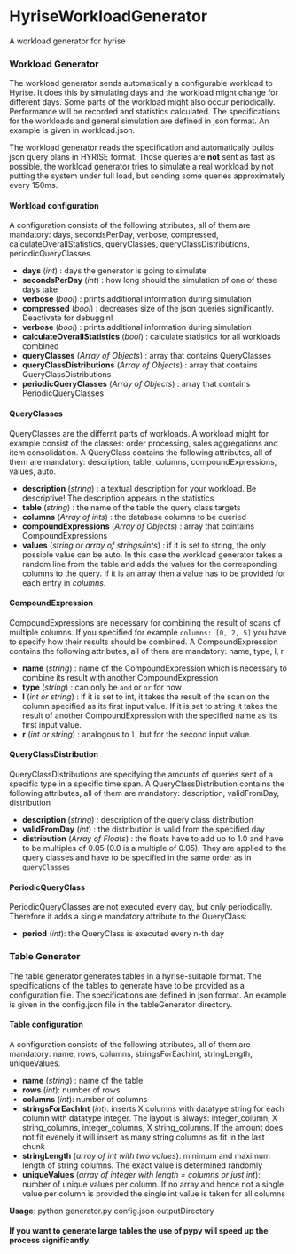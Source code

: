 # HyriseWorkloadGenerator
A workload generator for hyrise

### Workload Generator
The workload generator sends automatically a configurable workload to Hyrise. It does this by simulating days and the workload might change for different days. Some parts of the workload might also occur periodically. Performance will be recorded and statistics calculated. The specifications for the workloads and general simulation are defined in json format. An example is given in workload.json.

The workload generator reads the specification and automatically builds json query plans in HYRISE format. Those queries are **not** sent as fast as possible, the workload generator tries to simulate a real workload by not putting the system under full load, but sending some queries approximately every 150ms. 

#### Workload configuration

A configuration consists of the following attributes, all of them are mandatory: days, secondsPerDay, verbose, compressed, calculateOverallStatistics, queryClasses, queryClassDistributions, periodicQueryClasses.

- **days** (*int*) : days the generator is going to simulate
- **secondsPerDay** (*int*) : how long should the simulation of one of these days take
- **verbose** (*bool*) : prints additional information during simulation
- **compressed** (*bool*) : decreases size of the json queries significantly. Deactivate for debuggin!
- **verbose** (*bool*) : prints additional information during simulation
- **calculateOverallStatistics** (*bool*) : calculate statistics for all workloads combined
- **queryClasses** (*Array of Objects*) : array that contains QueryClasses
- **queryClassDistributions** (*Array of Objects*) : array that contains QueryClassDistributions
- **periodicQueryClasses** (*Array of Objects*) : array that contains PeriodicQueryClasses

#### QueryClasses

QueryClasses are the differnt parts of workloads. A workload might for example consist of the classes: order processing, sales aggregations and item consolidation. A QueryClass contains the following attributes, all of them are mandatory: description, table, columns, compoundExpressions, values, auto.

- **description** (*string*) : a textual description for your workload. Be descriptive! The description appears in the statistics
- **table** (*string*) : the name of the table the query class targets
- **columns** (*Array of ints*) : the database columns to be queried
- **compoundExpressions** (*Array of Objects*) : array that cointains CompoundExpressions
- **values** (*string or array of strings/ints*) : if it is set to string, the only possible value can be auto. In this case the workload generator takes a random line from the table and adds the values for the corresponding columns to the query. If it is an array then a value has to be provided for each entry in *columns*.

#### CompoundExpression

CompoundExpressions are necessary for combining the result of scans of multiple columns. If you specified for example `columns: [0, 2, 5]` you have to specify how their results should be combined. A CompoundExpression contains the following attributes, all of them are mandatory: name, type, l, r

- **name** (*string*) : name of the CompoundExpression which is necessary to combine its result with another CompoundExpression
- **type** (*string*) : can only be `and` or `or` for now
- **l** (*int or string*) : if it is set to int, it takes the result of the scan on the column specified as its first input value. If it is set to string it takes the result of another CompoundExpression with the specified name as its first input value.
- **r** (*int or string*) : analogous to `l`, but for the second input value.

#### QueryClassDistribution

QueryClassDistributions are specifying the amounts of queries sent of a specific type in a specific time span. A QueryClassDistribution contains the following attributes, all of them are mandatory: description, validFromDay, distribution

- **description** (*string*) : description of the query class distribution
- **validFromDay** (*int*) : the distribution is valid from the specified day
- **distribution** (*Array of Floats*) : the floats have to add up to 1.0 and have to be multiples of 0.05 (0.0 is a multiple of 0.05). They are applied to the query classes and have to be specified in the same order as in `queryClasses`

#### PeriodicQueryClass

PeriodicQueryClasses are not executed every day, but only periodically. Therefore it adds a single mandatory attribute to the QueryClass:

- **period** (*int*): the QueryClass is executed every n-th day


### Table Generator
The table generator generates tables in a hyrise-suitable format. The specifications of the tables to generate have to be provided as a configuration file. The specifications are defined in json format. An example is given in the config.json file in the tableGenerator directory.

#### Table configuration

A configuration consists of the following attributes, all of them are mandatory: name, rows, columns, stringsForEachInt, stringLength, uniqueValues.

- **name** (*string*) : name of the table
- **rows** (*int*): number of rows
- **columns** (*int*): number of columns
- **stringsForEachInt** (*int*): inserts X columns with datatype string for each column with datatype integer. The layout is always: integer_column, X string_columns, integer_columns, X string_columns. If the amount does not fit evenely it will insert as many string columns as fit in the last chunk
- **stringLength** (*array of int with two values*): minimum and maximum length of string columns. The exact value is determined randomly
- **uniqueValues** (*array of integer with length = columns or just int*): number of unique values per column. If no array and hence not a single value per column is provided the single int value is taken for all columns

**Usage**:
python generator.py config.json outputDirectory

#### If you want to generate large tables the use of pypy will speed up the process significantly.